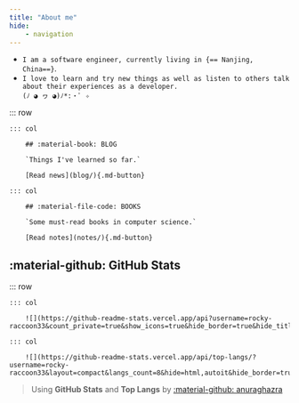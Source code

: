 ```yaml
---
title: "About me"
hide:
    - navigation
---
```


<style>
    .md-typeset .cover {
        display: inline;
    }
    .md-typeset .cover + hr {
        display: none;
    }
    .md-typeset h1,
    .md-typeset h2 {
        color: navy;
    }
</style>

- `I am a software engineer, currently living in {== Nanjing, China==}`.
- `I love to learn and try new things as well as listen to others talk about their experiences as a developer.`\
`(ﾉ ◕ ヮ ◕)ﾉ*:・ﾟ ✧`

::: row

    ::: col

        ## :material-book: BLOG

        `Things I've learned so far.`

        [Read news](blog/){.md-button}

    ::: col

        ## :material-file-code: BOOKS

        `Some must-read books in computer science.`

        [Read notes](notes/){.md-button}


## :material-github: GitHub Stats

::: row

    ::: col

        ![](https://github-readme-stats.vercel.app/api?username=rocky-raccoon33&count_private=true&show_icons=true&hide_border=true&hide_title=true)

    ::: col

        ![](https://github-readme-stats.vercel.app/api/top-langs/?username=rocky-raccoon33&layout=compact&langs_count=8&hide=html,autoit&hide_border=true&hide_title=true)


> Using __GitHub Stats__ and __Top Langs__ by [:material-github: anuraghazra](https://github.com/anuraghazra/github-readme-stats)

